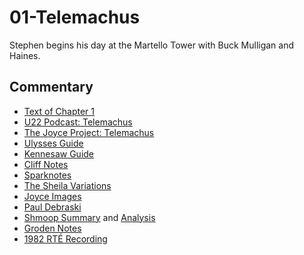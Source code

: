 # 01-Telemachus

Stephen begins his day at the Martello Tower with Buck Mulligan and Haines.

## Commentary

- [Text of Chapter 1](http://www.online-literature.com/james_joyce/ulysses/1/)
- [U22 Podcast: Telemachus](https://u22pod.com/episodes/episode-1-telemachus)
- [The Joyce Project: Telemachus](http://m.joyceproject.com/chapters/telem.html)
- [Ulysses Guide](http://www.ulyssesguide.com/1-telemachus)
- [Kennesaw Guide](http://ksumail.kennesaw.edu/~mglosup/ulysses/telemachus.htm)
- [Cliff Notes](http://www.cliffsnotes.com/literature/u/ulysses/summary-and-analysis/chapter-1)
- [Sparknotes](http://www.sparknotes.com/lit/ulysses/section1.rhtml)
- [The Sheila Variations](http://www.sheilaomalley.com/?p=7543)
- [Joyce Images](http://www.joyceimages.com/chapter/01/)
- [Paul Debraski](http://ijustreadaboutthat.wordpress.com/2010/07/12/james-joyce-week-1-ulysses-1922/)
- [Shmoop Summary](http://www.shmoop.com/ulysses-joyce/episode-1-telemachus-summary.html) and [Analysis](http://www.shmoop.com/ulysses-joyce/telemachus-analysis-summary.html)
- [Groden Notes](http://michaelgroden.com/notes/open1.html)
- [1982 RTÉ Recording](https://archive.org/download/Ulysses-Audiobook-Merged/01__Telemachus.mp3)
